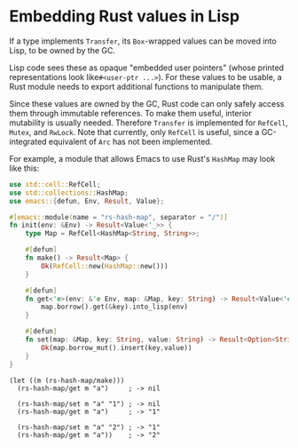 # Embedding Rust values in Lisp

If a type implements `Transfer`, its `Box`-wrapped values can be moved into Lisp, to be owned by the GC.

Lisp code sees these as opaque "embedded user pointers" (whose printed representations look like`#<user-ptr ...>`). For these values to be usable, a Rust module needs to export additional functions to manipulate them.

Since these values are owned by the GC, Rust code can only safely access them through immutable references. To make them useful, interior mutability is usually needed. Therefore `Transfer` is implemented for `RefCell`, `Mutex`, and `RwLock`. Note that currently, only `RefCell` is useful, since a GC-integrated equivalent of `Arc` has not been implemented.

For example, a module that allows Emacs to use Rust's `HashMap` may look like this:

```rust
use std::cell::RefCell;
use std::collections::HashMap;
use emacs::{defun, Env, Result, Value};

#[emacs::module(name = "rs-hash-map", separator = "/")]
fn init(env: &Env) -> Result<Value<'_>> {
    type Map = RefCell<HashMap<String, String>>;

    #[defun]
    fn make() -> Result<Map> {
        Ok(RefCell::new(HashMap::new()))
    }

    #[defun]
    fn get<'e>(env: &'e Env, map: &Map, key: String) -> Result<Value<'e>> {
        map.borrow().get(&key).into_lisp(env)
    }

    #[defun]
    fn set(map: &Map, key: String, value: String) -> Result<Option<String>> {
        Ok(map.borrow_mut().insert(key,value))
    }
}
```

```emacs-lisp
(let ((m (rs-hash-map/make)))
  (rs-hash-map/get m "a")     ; -> nil

  (rs-hash-map/set m "a" "1") ; -> nil
  (rs-hash-map/get m "a")     ; -> "1"

  (rs-hash-map/set m "a" "2") ; -> "1"
  (rs-hash-map/get m "a"))    ; -> "2"
```
